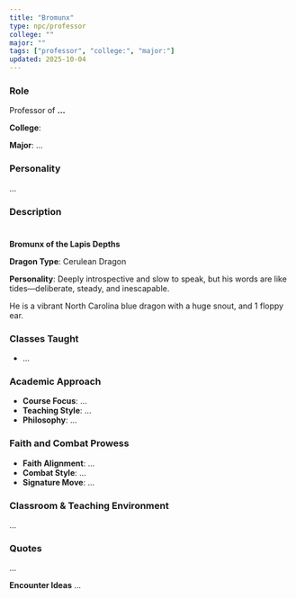 ```yaml
---
title: "Bromunx"
type: npc/professor
college: ""
major: ""
tags: ["professor", "college:", "major:"]
updated: 2025-10-04
---
```


### Role

Professor of **...**

**College**: 

**Major**: ...


### Personality
...

### Description
#

**Bromunx of the Lapis Depths**

**Dragon Type**: Cerulean Dragon

**Personality**: Deeply introspective and slow to speak, but his words are like tides—deliberate, steady, and inescapable.

He is a vibrant North Carolina blue dragon with a huge snout,  and 1 floppy ear.

### Classes Taught
- ...

### Academic Approach
- **Course Focus**: ...
- **Teaching Style**: ...
- **Philosophy**: ...

### Faith and Combat Prowess
- **Faith Alignment**: ...
- **Combat Style**: ...
- **Signature Move**: ...

### Classroom & Teaching Environment
...

### Quotes
...

**Encounter Ideas**
...
